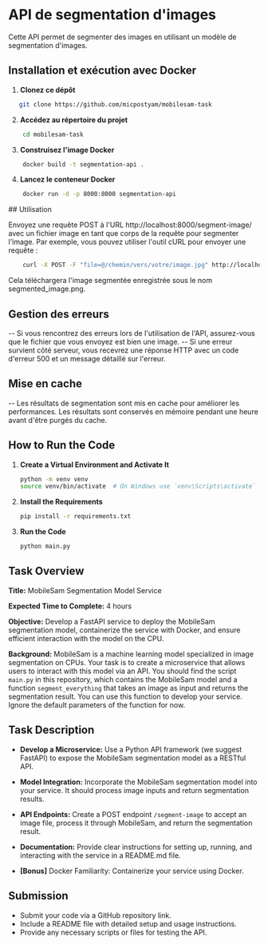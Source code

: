 # API de segmentation d'images

Cette API permet de segmenter des images en utilisant un modèle de segmentation d'images.

## Installation et exécution avec Docker

1. **Clonez ce dépôt**

```bash
   git clone https://github.com/micpostyam/mobilesam-task
```
2. **Accédez au répertoire du projet**

```bash
    cd mobilesam-task
```
3. **Construisez l'image Docker**

```bash
    docker build -t segmentation-api .
```    

4. **Lancez le conteneur Docker**

```bash
    docker run -d -p 8000:8000 segmentation-api
```

## Utilisation

Envoyez une requête POST à l'URL http://localhost:8000/segment-image/ avec un fichier image en tant que corps de la requête pour segmenter l'image. Par exemple, vous pouvez utiliser l'outil cURL pour envoyer une requête :

```bash
    curl -X POST -F "file=@/chemin/vers/votre/image.jpg" http://localhost:8000/segment-image/ --output segmented_image.png
```
Cela téléchargera l'image segmentée enregistrée sous le nom segmented_image.png.

## Gestion des erreurs

-- Si vous rencontrez des erreurs lors de l'utilisation de l'API, assurez-vous que le fichier que vous envoyez est bien une image.
-- Si une erreur survient côté serveur, vous recevrez une réponse HTTP avec un code d'erreur 500 et un message détaillé sur l'erreur.

## Mise en cache

-- Les résultats de segmentation sont mis en cache pour améliorer les performances. Les résultats sont conservés en mémoire pendant une heure avant d'être purgés du cache.








## How to Run the Code

1. **Create a Virtual Environment and Activate It**

    ```bash
    python -m venv venv
    source venv/bin/activate  # On Windows use `venv\Scripts\activate`
    ```

2. **Install the Requirements**

    ```bash
    pip install -r requirements.txt
    ```

3. **Run the Code**

    ```bash
    python main.py
    ```

## Task Overview

**Title:** MobileSam Segmentation Model Service

**Expected Time to Complete:** 4 hours

**Objective:** Develop a FastAPI service to deploy the MobileSam segmentation model, containerize the service with Docker, and ensure efficient interaction with the model on the CPU.

**Background:**
MobileSam is a machine learning model specialized in image segmentation on CPUs. Your task is to create a microservice that allows users to interact with this model via an API. You should find the script `main.py` in this repository, which contains the MobileSam model and a function `segment_everything` that takes an image as input and returns the segmentation result. You can use this function to develop your service. Ignore the default parameters of the function for now.

## Task Description

- **Develop a Microservice:** Use a Python API framework (we suggest FastAPI) to expose the MobileSam segmentation model as a RESTful API.
  
- **Model Integration:** Incorporate the MobileSam segmentation model into your service. It should process image inputs and return segmentation results.
  
- **API Endpoints:** Create a POST endpoint `/segment-image` to accept an image file, process it through MobileSam, and return the segmentation result.
  
- **Documentation:** Provide clear instructions for setting up, running, and interacting with the service in a README.md file.

- **[Bonus]** Docker Familiarity: Containerize your service using Docker.

## Submission

- Submit your code via a GitHub repository link.
- Include a README file with detailed setup and usage instructions.
- Provide any necessary scripts or files for testing the API.
